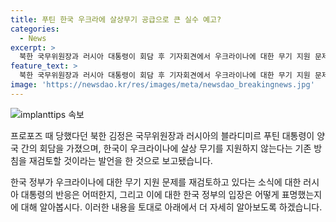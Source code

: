 ```yaml
---
title: 푸틴 한국 우크라에 살상무기 공급으로 큰 실수 예고?
categories:
  - News
excerpt: >
  북한 국무위원장과 러시아 대통령이 회담 후 기자회견에서 우크라이나에 대한 무기 지원 문제를 놓고 입장을 밝혔다. 푸틴 대통령은 한국의 우크라이나에 살상무기를 제공하는 것을 경고하며, 북한에는 침략 시에만 군사 지원을 제공할 것이라고 강조했다. 또한, 한국 정부는 북한과 러시아가 체결한 동맹 관계 조약에 따라 우크라이나에 대한 무기 지원 문제를 재검토할 예정임을 밝혔다.
feature_text: >
  북한 국무위원장과 러시아 대통령이 회담 후 기자회견에서 우크라이나에 대한 무기 지원 문제를 놓고 입장을 밝혔다. 푸틴 대통령은 한국의 우크라이나에 살상무기를 제공하는 것을 경고하며, 북한에는 침략 시에만 군사 지원을 제공할 것이라고 강조했다. 또한, 한국 정부는 북한과 러시아가 체결한 동맹 관계 조약에 따라 우크라이나에 대한 무기 지원 문제를 재검토할 예정임을 밝혔다.
image: 'https://newsdao.kr/res/images/meta/newsdao_breakingnews.jpg'
---
```


<p><img src="https://newsdao.kr/res/images/meta/newsdao_breakingnews.jpg" alt="implanttips 속보" /></p>

<p>프로포즈 때 당했다던 북한 김정은 국무위원장과 러시아의 블라디미르 푸틴 대통령이 양국 간의 회담을 가졌으며, 한국이 우크라이나에 살상 무기를 지원하지 않는다는 기존 방침을 재검토할 것이라는 발언을 한 것으로 보고됐습니다.</p>

<p>한국 정부가 우크라이나에 대한 무기 지원 문제를 재검토하고 있다는 소식에 대한 러시아 대통령의 반응은 어떠한지, 그리고 이에 대한 한국 정부의 입장은 어떻게 표명했는지에 대해 알아봅시다. 이러한 내용을 토대로 아래에서 더 자세히 알아보도록 하겠습니다.</p>

